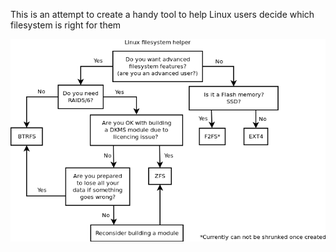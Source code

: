 This is an attempt to create a handy tool to help Linux users decide which filesystem is right for them

![dia preview](https://github.com/DoITCreative/linux-filesystem-chart/raw/master/linux-filesystems.png)
